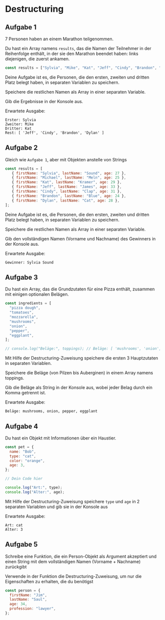 # Destructuring


## Aufgabe 1

7 Personen haben an einem Marathon teilgenommen.

Du hast ein Array namens `results`, das die Namen der Teilnehmer in der Reihenfolge enthält, in der sie den Marathon beendet haben: links diejenigen, die zuerst ankamen.

```javascript
const results = ["Sylvia", "Mike", "Kat", "Jeff", "Cindy", "Brandon", "Dylan"];
```

Deine Aufgabe ist es, die Personen, die den ersten, zweiten und dritten Platz belegt haben, in separaten Variablen zu speichern.

Speichere die restlichen Namen als Array in einer separaten Variable.

Gib die Ergebnisse in der Konsole aus.

Erwartete Ausgabe:

```plaintext
Erster: Sylvia
Zweiter: Mike
Dritter: Kat
Rest: [ 'Jeff', 'Cindy', 'Brandon', 'Dylan' ]
```

## Aufgabe 2

Gleich wie `Aufgabe 1`, aber mit Objekten anstelle von Strings

```javascript
const results = [
   { firstName: "Sylvia", lastName: "Sound", age: 27 },
   { firstName: "Michael", lastName: "Meln", age: 25 },
   { firstName: "Kat", lastName: "Kramer", age: 29 },
   { firstName: "Jeff", lastName: "James", age: 33 },
   { firstName: "Cindy", lastName: "Clap", age: 31 },
   { firstName: "Brandon", lastName: "Blue", age: 24 },
   { firstName: "Dylan", lastName: "Cat", age: 28 },
];
```

Deine Aufgabe ist es, die Personen, die den ersten, zweiten und dritten Platz belegt haben, in separaten Variablen zu speichern.

Speichere die restlichen Namen als Array in einer separaten Variable.

Gib den vollständigen Namen (Vorname und Nachname) des Gewinners in der Konsole aus.

Erwartete Ausgabe:

```plaintext
Gewinner: Sylvia Sound
```

## Aufgabe 3

Du hast ein Array, das die Grundzutaten für eine Pizza enthält, zusammen mit einigen optionalen Belägen.

```javascript
const ingredients = [
  "pizza dough",
  "tomatoes",
  "mozzarella",
  "mushrooms",
  "onion",
  "pepper",
  "eggplant",
];

// console.log("Beläge:", toppings); // Beläge: [ 'mushrooms', 'onion', 'pepper', 'eggplant' ]
```

Mit Hilfe der Destructuring-Zuweisung speichere die ersten 3 Hauptzutaten in separaten Variablen.

Speichere die Beläge (von Pilzen bis Auberginen) in einem Array namens toppings.

Gib die Beläge als String in der Konsole aus, wobei jeder Belag durch ein Komma getrennt ist.

Erwartete Ausgabe:

```plaintext
Beläge: mushrooms, onion, pepper, eggplant
```

## Aufgabe 4

Du hast ein Objekt mit Informationen über ein Haustier.

```javascript
const pet = {
  name: "Bob",
  type: "cat",
  color: "orange",
  age: 3,
};

// Dein Code hier

console.log("Art:", type);
console.log("Alter:", age);
```

Mit Hilfe der Destructuring-Zuweisung speichere `type` und `age` in 2 separaten Variablen und gib sie in der Konsole aus

Erwartete Ausgabe:

```plaintext
Art: cat
Alter: 3
```

## Aufgabe 5


Schreibe eine Funktion, die ein Person-Objekt als Argument akzeptiert und einen String mit dem vollständigen Namen (Vorname + Nachname) zurückgibt

Verwende in der Funktion die Destructuring-Zuweisung, um nur die Eigenschaften zu erhalten, die du benötigst


```javascript
const person = {
  firstName: "Jim",
  lastName: "Saul",
  age: 34,
  profession: "lawyer",
};

```



